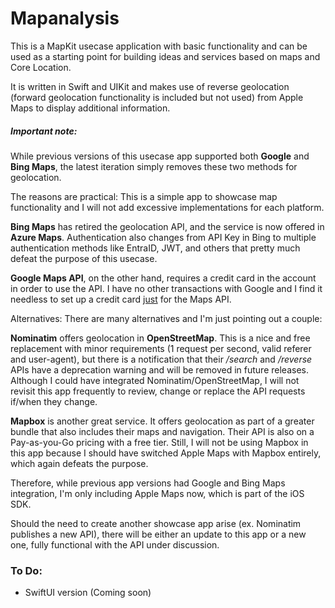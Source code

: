 # Mapanalysis

This is a MapKit usecase application with basic functionality and can be used as a starting point for building ideas and services based on maps and Core Location. 

It is written in Swift and UIKit and makes use of reverse geolocation (forward geolocation functionality is included but not used) from Apple Maps to display additional information. 

##### **Important note:**

While previous versions of this usecase app supported both **Google** and **Bing Maps**, the latest iteration simply removes these two methods for geolocation.

The reasons are practical: This is a simple app to showcase map functionality and I will not add excessive implementations for each platform.

**Bing Maps** has retired the geolocation API, and the service is now offered in **Azure Maps**. Authentication also changes from API Key in Bing to multiple authentication methods like EntraID, JWT, and others that pretty much defeat the purpose of this usecase.

**Google Maps API**, on the other hand, requires a credit card in the  account in order to use the API. I have no other transactions with Google and I find it needless to set up a credit card <u>just</u> for the Maps API.

Alternatives:
There are many alternatives and I'm just pointing out a couple:

**Nominatim** offers geolocation in **OpenStreetMap**. This is a nice and free replacement with minor requirements (1 request per second, valid referer and user-agent), but there is a notification that their */search* and */reverse* APIs have a deprecation warning and will be removed in future releases. Although I could have integrated Nominatim/OpenStreetMap, I will not revisit this app frequently to review, change or replace the API requests if/when they change.

**Mapbox** is another great service. It offers geolocation as part of a greater bundle that also includes their maps and navigation. Their API is also on a Pay-as-you-Go pricing with a free tier. Still, I will not be using Mapbox in this app because I should have switched Apple Maps with Mapbox entirely, which again defeats the purpose.

Therefore, while previous app versions had Google and Bing Maps integration, I'm only including Apple Maps now, which is part of the iOS SDK.


Should the need to create another showcase app arise (ex. Nominatim publishes a new API), there will be either an update to this app or a new one, fully functional with the API under discussion.

### To Do:

- SwiftUI version (Coming soon)
